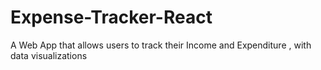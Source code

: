 # Expense-Tracker-React
A Web App that allows users to track their Income and Expenditure , with data visualizations  
